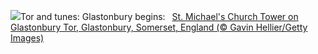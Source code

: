 ![](https://www.bing.com/th?id=OHR.GlastonburyScenic_EN-US2433998806_UHD.jpg&w=1000)Tor and tunes: Glastonbury begins:&nbsp;&ensp;[St. Michael's Church Tower on Glastonbury Tor, Glastonbury, Somerset, England (© Gavin Hellier/Getty Images)](https://www.bing.com/th?id=OHR.GlastonburyScenic_EN-US2433998806_UHD.jpg)
<br><br/>
